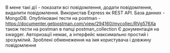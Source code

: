 В мене  такі дії - показати всі повідомлення, додати повідомлення, видалити повідомлення. 
Використав Express як REST API.
База данних - MongoDB. 
Опубліковані тести на postman - https://documenter.getpostman.com/view/294160/mycollec/RVg576Xa 
також тести на postman в папці postman_collection
Є документація на swagger.
Авторизації немає, а інтерфейс максимально простий і зрозумілий.
Зроблені обменеження на імя користувача і довжину повідомлення

